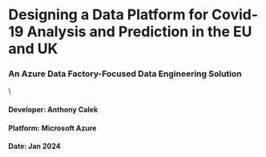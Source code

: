 # Designing a Data Platform for Covid-19 Analysis and Prediction in the EU and UK
### An Azure Data Factory-Focused Data Engineering Solution
\
#### Developer: Anthony Calek
#### Platform: Microsoft Azure
#### Date: Jan 2024

